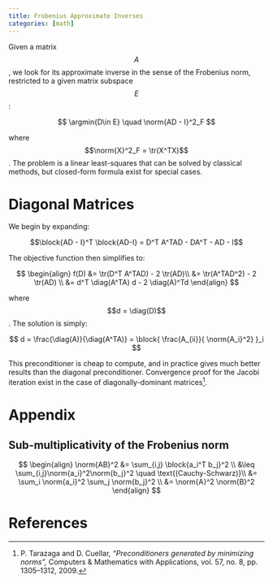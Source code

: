 ```yaml
---
title: Frobenius Approximate Inverses
categories: [math]
---
```


Given a matrix $$A$$, we look for its approximate inverse in the sense
of the Frobenius norm, restricted to a given matrix subspace $$E$$:

$$
\argmin{D\in E} \quad \norm{AD - I}^2_F
$$

where $$\norm{X}^2_F = \tr(X^TX)$$. The problem is a linear
least-squares that can be solved by classical methods, but closed-form
formula exist for special cases.

# Diagonal Matrices

We begin by expanding:

$$\block{AD - I}^T \block{AD-I} = D^T A^TAD - DA^T - AD - I$$

The objective function then simplifies to:

$$
\begin{align}
f(D) &= \tr(D^T A^TAD) - 2 \tr(AD)\\
&= \tr(A^TAD^2) - 2 \tr(AD) \\
&= d^T \diag(A^TA) d - 2 \diag(A)^Td
\end{align}
$$

where $$d = \diag(D)$$. The solution is simply:

$$ d = \frac{\diag(A)}{\diag(A^TA)} = \block{ \frac{A_{ii}}{ \norm{A_i}^2} }_i $$

This preconditioner is cheap to compute, and in practice gives much
better results than the diagonal preconditioner. Convergence proof for
the Jacobi iteration exist in the case of diagonally-dominant
matrices[^Tarazaga09].

# Appendix

## Sub-multiplicativity of the Frobenius norm

$$
\begin{align}
\norm{AB}^2 &= \sum_{i,j} \block{a_i^T b_j}^2 \\
&\leq \sum_{i,j}\norm{a_i}^2\norm{b_j}^2 \quad \text{(Cauchy-Schwarz)}\\
&= \sum_i \norm{a_i}^2 \sum_j \norm{b_j}^2 \\
&= \norm{A}^2 \norm{B}^2
\end{align}
$$


# References

[^Tarazaga09]: P. Tarazaga and D. Cuellar, *“Preconditioners generated by minimizing norms”,* Computers & Mathematics with Applications, vol. 57, no. 8, pp. 1305–1312, 2009.

